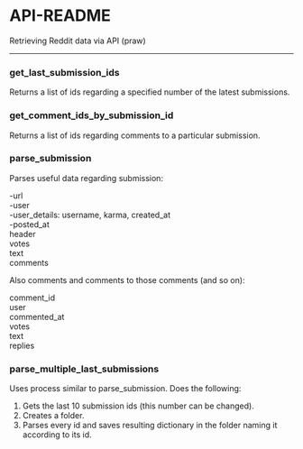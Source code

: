 # API-README
Retrieving Reddit data via API (praw)

---
### get_last_submission_ids
Returns a list of ids regarding a specified number of the latest submissions.

### get_comment_ids_by_submission_id
Returns a list of ids regarding comments to a particular submission.

### parse_submission
Parses useful data regarding submission:<br>

-url<br>
-user<br>
-user_details: username, karma, created_at<br>
-posted_at<br>
header<br>
votes<br>
text<br>
comments<br>

Also comments and comments to those comments (and so on):<br>

comment_id<br>
user<br>
commented_at<br>
votes<br>
text<br>
replies<br>

### parse_multiple_last_submissions
Uses process similar to parse_submission. Does the following:
1. Gets the last 10 submission ids (this number can be changed).
2. Creates a folder.
3. Parses every id and saves resulting dictionary in the folder naming it according to its id.

